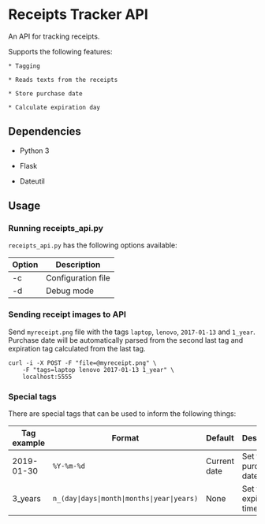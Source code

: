 # Receipts Tracker API

An API for tracking receipts.

Supports the following features:

	* Tagging

	* Reads texts from the receipts

	* Store purchase date

	* Calculate expiration day


## Dependencies

* Python 3

* Flask

* Dateutil


## Usage
### Running receipts_api.py
`receipts_api.py` has the following options available:

| Option | Description         |
| ------ | ------------------- |
| -c	 | Configuration file  |
| -d	 | Debug mode          |


### Sending receipt images to API
Send `myreceipt.png` file with the tags `laptop`, `lenovo`, `2017-01-13` and
`1_year`.
Purchase date will be automatically parsed from the second last tag and
expiration tag calculated from the last tag.

	curl -i -X POST -F "file=@myreceipt.png" \
		-F "tags=laptop lenovo 2017-01-13 1_year" \
		localhost:5555


### Special tags
There are special tags that can be used to inform the following things:

| Tag example | Format                | Default         | Description             |
| ----------- | --------------------- | --------------- | ----------------------- |
| 2019-01-30  | `%Y-%m-%d`            | Current date    | Set the purchase date   |
| 3\_years    | `n_(day\|days\|month\|months\|year\|years)` | None | Set the expiration time |

